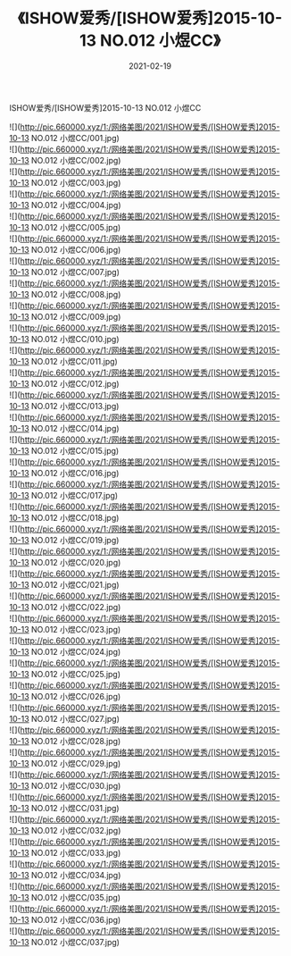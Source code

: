 ﻿---
layout: post
title:  《ISHOW爱秀/[ISHOW爱秀]2015-10-13 NO.012 小煜CC》
date:   2021-02-19
img: http://pic.660000.xyz/1:/网络美图/2021/ISHOW爱秀/[ISHOW爱秀]2015-10-13 NO.012 小煜CC/000.jpg
categories: [美女, 清纯, 唯美]
---

ISHOW爱秀/[ISHOW爱秀]2015-10-13 NO.012 小煜CC

 ![](http://pic.660000.xyz/1:/网络美图/2021/ISHOW爱秀/[ISHOW爱秀]2015-10-13 NO.012 小煜CC/001.jpg) <br>![](http://pic.660000.xyz/1:/网络美图/2021/ISHOW爱秀/[ISHOW爱秀]2015-10-13 NO.012 小煜CC/002.jpg) <br>![](http://pic.660000.xyz/1:/网络美图/2021/ISHOW爱秀/[ISHOW爱秀]2015-10-13 NO.012 小煜CC/003.jpg) <br>![](http://pic.660000.xyz/1:/网络美图/2021/ISHOW爱秀/[ISHOW爱秀]2015-10-13 NO.012 小煜CC/004.jpg) <br>![](http://pic.660000.xyz/1:/网络美图/2021/ISHOW爱秀/[ISHOW爱秀]2015-10-13 NO.012 小煜CC/005.jpg) <br>![](http://pic.660000.xyz/1:/网络美图/2021/ISHOW爱秀/[ISHOW爱秀]2015-10-13 NO.012 小煜CC/006.jpg) <br>![](http://pic.660000.xyz/1:/网络美图/2021/ISHOW爱秀/[ISHOW爱秀]2015-10-13 NO.012 小煜CC/007.jpg) <br>![](http://pic.660000.xyz/1:/网络美图/2021/ISHOW爱秀/[ISHOW爱秀]2015-10-13 NO.012 小煜CC/008.jpg) <br>![](http://pic.660000.xyz/1:/网络美图/2021/ISHOW爱秀/[ISHOW爱秀]2015-10-13 NO.012 小煜CC/009.jpg) <br>![](http://pic.660000.xyz/1:/网络美图/2021/ISHOW爱秀/[ISHOW爱秀]2015-10-13 NO.012 小煜CC/010.jpg) <br>![](http://pic.660000.xyz/1:/网络美图/2021/ISHOW爱秀/[ISHOW爱秀]2015-10-13 NO.012 小煜CC/011.jpg) <br>![](http://pic.660000.xyz/1:/网络美图/2021/ISHOW爱秀/[ISHOW爱秀]2015-10-13 NO.012 小煜CC/012.jpg) <br>![](http://pic.660000.xyz/1:/网络美图/2021/ISHOW爱秀/[ISHOW爱秀]2015-10-13 NO.012 小煜CC/013.jpg) <br>![](http://pic.660000.xyz/1:/网络美图/2021/ISHOW爱秀/[ISHOW爱秀]2015-10-13 NO.012 小煜CC/014.jpg) <br>![](http://pic.660000.xyz/1:/网络美图/2021/ISHOW爱秀/[ISHOW爱秀]2015-10-13 NO.012 小煜CC/015.jpg) <br>![](http://pic.660000.xyz/1:/网络美图/2021/ISHOW爱秀/[ISHOW爱秀]2015-10-13 NO.012 小煜CC/016.jpg) <br>![](http://pic.660000.xyz/1:/网络美图/2021/ISHOW爱秀/[ISHOW爱秀]2015-10-13 NO.012 小煜CC/017.jpg) <br>![](http://pic.660000.xyz/1:/网络美图/2021/ISHOW爱秀/[ISHOW爱秀]2015-10-13 NO.012 小煜CC/018.jpg) <br>![](http://pic.660000.xyz/1:/网络美图/2021/ISHOW爱秀/[ISHOW爱秀]2015-10-13 NO.012 小煜CC/019.jpg) <br>![](http://pic.660000.xyz/1:/网络美图/2021/ISHOW爱秀/[ISHOW爱秀]2015-10-13 NO.012 小煜CC/020.jpg) <br>![](http://pic.660000.xyz/1:/网络美图/2021/ISHOW爱秀/[ISHOW爱秀]2015-10-13 NO.012 小煜CC/021.jpg) <br>![](http://pic.660000.xyz/1:/网络美图/2021/ISHOW爱秀/[ISHOW爱秀]2015-10-13 NO.012 小煜CC/022.jpg) <br>![](http://pic.660000.xyz/1:/网络美图/2021/ISHOW爱秀/[ISHOW爱秀]2015-10-13 NO.012 小煜CC/023.jpg) <br>![](http://pic.660000.xyz/1:/网络美图/2021/ISHOW爱秀/[ISHOW爱秀]2015-10-13 NO.012 小煜CC/024.jpg) <br>![](http://pic.660000.xyz/1:/网络美图/2021/ISHOW爱秀/[ISHOW爱秀]2015-10-13 NO.012 小煜CC/025.jpg) <br>![](http://pic.660000.xyz/1:/网络美图/2021/ISHOW爱秀/[ISHOW爱秀]2015-10-13 NO.012 小煜CC/026.jpg) <br>![](http://pic.660000.xyz/1:/网络美图/2021/ISHOW爱秀/[ISHOW爱秀]2015-10-13 NO.012 小煜CC/027.jpg) <br>![](http://pic.660000.xyz/1:/网络美图/2021/ISHOW爱秀/[ISHOW爱秀]2015-10-13 NO.012 小煜CC/028.jpg) <br>![](http://pic.660000.xyz/1:/网络美图/2021/ISHOW爱秀/[ISHOW爱秀]2015-10-13 NO.012 小煜CC/029.jpg) <br>![](http://pic.660000.xyz/1:/网络美图/2021/ISHOW爱秀/[ISHOW爱秀]2015-10-13 NO.012 小煜CC/030.jpg) <br>![](http://pic.660000.xyz/1:/网络美图/2021/ISHOW爱秀/[ISHOW爱秀]2015-10-13 NO.012 小煜CC/031.jpg) <br>![](http://pic.660000.xyz/1:/网络美图/2021/ISHOW爱秀/[ISHOW爱秀]2015-10-13 NO.012 小煜CC/032.jpg) <br>![](http://pic.660000.xyz/1:/网络美图/2021/ISHOW爱秀/[ISHOW爱秀]2015-10-13 NO.012 小煜CC/033.jpg) <br>![](http://pic.660000.xyz/1:/网络美图/2021/ISHOW爱秀/[ISHOW爱秀]2015-10-13 NO.012 小煜CC/034.jpg) <br>![](http://pic.660000.xyz/1:/网络美图/2021/ISHOW爱秀/[ISHOW爱秀]2015-10-13 NO.012 小煜CC/035.jpg) <br>![](http://pic.660000.xyz/1:/网络美图/2021/ISHOW爱秀/[ISHOW爱秀]2015-10-13 NO.012 小煜CC/036.jpg) <br>![](http://pic.660000.xyz/1:/网络美图/2021/ISHOW爱秀/[ISHOW爱秀]2015-10-13 NO.012 小煜CC/037.jpg) <br>